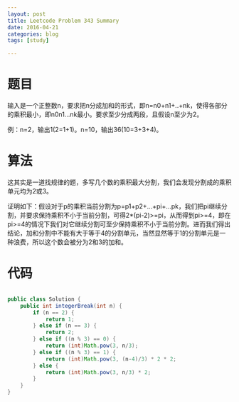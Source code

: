 ```yaml
---
layout: post
title: Leetcode Problem 343 Summary
date: 2016-04-21
categories: blog
tags: [study]

---
```


# 题目

输入是一个正整数n，要求把n分成加和的形式，即n=n0+n1+..+nk，使得各部分的乘积最小，即n0n1...nk最小。要求至少分成两段，且假设n至少为2。

例：n=2，输出1(2=1+1)。n=10，输出36(10=3+3+4)。

# 算法

这其实是一道找规律的题，多写几个数的乘积最大分割，我们会发现分割成的乘积单元均为2或3。

证明如下：假设对于p的乘积当前分割为p=p1+p2+...+pi+...pk，我们把pi继续分割，并要求保持乘积不小于当前分割，可得2*(pi-2)>=pi，从而得到pi>=4，即在pi>=4的情况下我们对它继续分割可至少保持乘积不小于当前分割。进而我们得出结论，加和分割中不能有大于等于4的分割单元，当然显然等于1的分割单元是一种浪费，所以这个数会被分为2和3的加和。

# 代码

```java

public class Solution {
    public int integerBreak(int n) {
        if (n == 2) {
            return 1;
        } else if (n == 3) {
            return 2;
        } else if ((n % 3) == 0) {
            return (int)Math.pow(3, n/3);
        } else if ((n % 3) == 1) {
            return (int)Math.pow(3, (n-4)/3) * 2 * 2;
        } else {
            return (int)Math.pow(3, n/3) * 2;
        }
    }
}

```